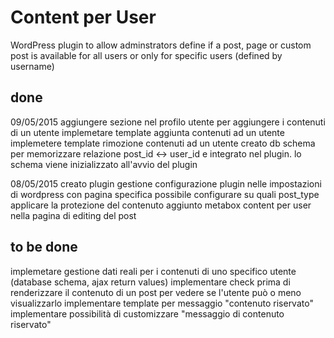 # Content per User 
WordPress plugin to allow adminstrators define if a post, page or custom post is available for all users or only for specific users (defined by username)


## done
09/05/2015
aggiungere sezione nel profilo utente per aggiungere i contenuti di un utente
implemetare template aggiunta contenuti ad un utente
implemetere template rimozione contenuti ad un utente
creato db schema per memorizzare relazione post_id <-> user_id e integrato nel plugin. lo schema viene inizializzato all'avvio del plugin


08/05/2015
creato plugin
gestione configurazione plugin nelle impostazioni di wordpress con pagina specifica
possibile configurare su quali post_type applicare la protezione del contenuto
aggiunto metabox content per user nella pagina di editing del post

## to be done
implemetare gestione dati reali per i contenuti di uno specifico utente (database schema, ajax return values)
implementare check prima di renderizzare il contenuto di un post per vedere se l'utente può o meno visualizzarlo
implementare template per messaggio "contenuto riservato"
implementare possibilità di customizzare "messaggio di contenuto riservato"